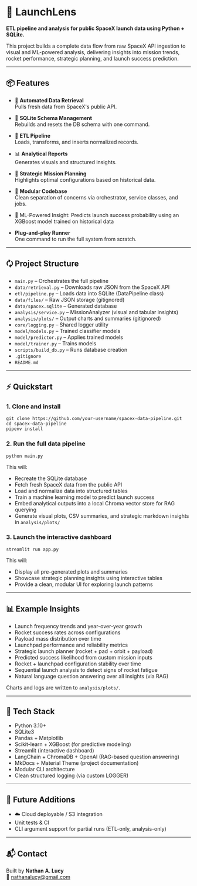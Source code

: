 # 🚀 LaunchLens

**ETL pipeline and analysis for public SpaceX launch data using Python + SQLite.**

This project builds a complete data flow from raw SpaceX API ingestion to visual and ML-powered analysis, delivering insights into mission trends, rocket performance, strategic planning, and launch success prediction.

---

## 📦 Features

- 🔄 **Automated Data Retrieval**  
  Pulls fresh data from SpaceX's public API.

- 🧱 **SQLite Schema Management**  
  Rebuilds and resets the DB schema with one command.

- 🧪 **ETL Pipeline**  
  Loads, transforms, and inserts normalized records.

- 📊 **Analytical Reports**  
  Generates visuals and structured insights.

- 🧠 **Strategic Mission Planning**  
  Highlights optimal configurations based on historical data.

- 🧰 **Modular Codebase**  
  Clean separation of concerns via orchestrator, service classes, and jobs.

- 🤖 ML-Powered Insight: Predicts launch success probability using an XGBoost model trained on historical data

- **Plug-and-play Runner**  
  One command to run the full system from scratch.

---

## 🗘️ Project Structure

- `main.py` – Orchestrates the full pipeline
- `data/retrieval.py` – Downloads raw JSON from the SpaceX API
- `etl/pipeline.py` – Loads data into SQLite (DataPipeline class)
- `data/files/` – Raw JSON storage (gitignored)
- `data/spacex.sqlite` – Generated database
- `analysis/service.py` – MissionAnalyzer (visual and tabular insights)
- `analysis/plots/` – Output charts and summaries (gitignored)
- `core/logging.py` – Shared logger utility
- `model/models.py` – Trained classifier models
- `model/predictor.py` – Applies trained models
- `model/trainer.py` – Trains models
- `scripts/build_db.py` – Runs database creation
- `.gitignore`
- `README.md`

---

## ⚡ Quickstart

### 1. Clone and install

    git clone https://github.com/your-username/spacex-data-pipeline.git
    cd spacex-data-pipeline
    pipenv install

### 2. Run the full data pipeline

    python main.py

This will:

- Recreate the SQLite database  
- Fetch fresh SpaceX data from the public API  
- Load and normalize data into structured tables  
- Train a machine learning model to predict launch success  
- Embed analytical outputs into a local Chroma vector store for RAG querying  
- Generate visual plots, CSV summaries, and strategic markdown insights in `analysis/plots/`


### 3. Launch the interactive dashboard

    streamlit run app.py

This will:

- Display all pre-generated plots and summaries  
- Showcase strategic planning insights using interactive tables  
- Provide a clean, modular UI for exploring launch patterns

---

## 📊 Example Insights

- Launch frequency trends and year-over-year growth  
- Rocket success rates across configurations  
- Payload mass distribution over time  
- Launchpad performance and reliability metrics  
- Strategic launch planner (rocket + pad + orbit + payload)  
- Predicted success likelihood from custom mission inputs  
- Rocket + launchpad configuration stability over time  
- Sequential launch analysis to detect signs of rocket fatigue  
- Natural language question answering over all insights (via RAG) 

Charts and logs are written to `analysis/plots/`.

---

## 🧪 Tech Stack

- Python 3.10+
- SQLite3
- Pandas + Matplotlib
- Scikit-learn + XGBoost (for predictive modeling)
- Streamlit (interactive dashboard)
- LangChain + ChromaDB + OpenAI (RAG-based question answering)
- MkDocs + Material Theme (project documentation)
- Modular CLI architecture
- Clean structured logging (via custom LOGGER)

---

## 💪 Future Additions

- ☁️ Cloud deployable / S3 integration
- Unit tests & CI   
- CLI argument support for partial runs (ETL-only, analysis-only)

---

## 📬 Contact

Built by **Nathan A. Lucy**  
📧 nathanalucy@gmail.com